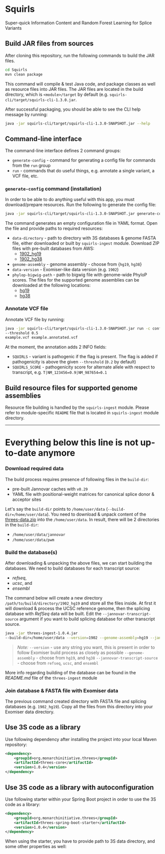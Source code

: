 # Squirls
Super-quick Information Content and Random Forest Learning for Splice Variants

## Build JAR files from sources

After cloning this repository, run the following commands to build the JAR files.
```bash
cd Squirls
mvn clean package
```

This command will compile & test Java code, and package classes as well as resource files into JAR files. The JAR files 
are located in the build directory, which is `<module>/target` by default (e.g. `squirls-cli/target/squirls-cli-1.3.0.jar`.

After successful packaging, you should be able to see the CLI help message by running:

```bash
java -jar squirls-cli/target/squirls-cli-1.3.0-SNAPSHOT.jar --help
```

## Command-line interface

The command-line interface defines 2 command groups:
- `generate-config` - command for generating a config file for commands from the `run` group
- `run` - commands that do useful things, e.g. annotate a single variant, a VCF file, etc. 

### `generate-config` command (installation)

In order to be able to do anything useful with this app, you must download/prepare resources. Run the following to generate the config file:

```bash
java -jar squirls-cli/target/squirls-cli-1.3.0-SNAPSHOT.jar generate-config config.yml
``` 

The command generates an empty configuration file in YAML format. Open the file and provide paths to required resources:
- `data-directory` - path to directory with 3S databases & genome FASTA file, either downloaded or built by `squirls-ingest` module. Download ZIP files with pre-built databases from AWS:
  - [1902_hg19](https://exomiser-threes.s3.amazonaws.com/1902_hg19.zip)
  - [1902_hg38](https://exomiser-threes.s3.amazonaws.com/1902_hg38.zip)
- `genome-assembly` - genome assembly - choose from {`hg19`, `hg38`}   
- `data-version` - Exomiser-like data version (e.g. `1902`)
- `phylop-bigwig-path` - path to bigwig file with genome-wide PhyloP scores. The files for the supported genome assemblies can be downloaded at the following locations:
  - [hg19](https://hgdownload.cse.ucsc.edu/goldenpath/hg19/phyloP100way/hg19.100way.phyloP100way.bw)
  - [hg38](https://hgdownload.soe.ucsc.edu/goldenPath/hg38/phyloP100way/hg38.phyloP100way.bw)  

### Annotate VCF file

Annotate VCF file by running:

```bash
java -jar squirls-cli/target/squirls-cli-1.3.0-SNAPSHOT.jar run -c config.yml annotate-vcf 
--threshold 0.5
example.vcf example.annotated.vcf
```

At the moment, the annotation adds 2 INFO fields:
- `SQUIRLS` - variant is pathogenic if the flag is present. The flag is added if pathogenicity is above the given `--threshold` (`0.2` by default) 
- `SQUIRLS_SCORE` - pathogenicity score for alternate allele with respect to transcript, e.g. `T|NM_123456=0.9|NM_987654=0.1`   


## Build resource files for supported genome assemblies

Resource file building is handled by the `squirls-ingest` module. Please refer to module-specific `README` file that is located
in `squirls-ingest` module directory.

------------------------------------------------------------------------------------------------------------------------

# Everything below this line is not up-to-date anymore

### Download required data

The build process requires presence of following files in the `build-dir`:
- pre-built Jannovar caches with `v0.29` 
- YAML file with positional-weight matrices for canonical splice donor & acceptor sites

Let's say the `build-dir` points to `/home/user/data` (`--build-dir=/home/user/data`). You need to download & unpack content of the [threes-data.zip](https://exomiser-threes.s3.amazonaws.com/threes-data.zip) into the `/home/user/data`. In result, there will be 2 directories in the  `build-dir`:
- `/home/user/data/jannovar`
- `/home/user/data/pwm` 


### Build the database(s)
After downloading & unpacking the above files, we can start building the databases. We need to build databases for each transcript source:
- *refseq*,
- *ucsc*, and
- *ensembl*

The command below will create a new directory `/path/to/build/directory/1902_hg19` and store all the files inside. At first it will download & process the UCSC reference genome, then the splicing database with *RefSeq* data will be built. Edit the `--jannovar-transcript-source` argument if you want to build splicing database for other transcript source.

```bash
java -jar threes-ingest-1.0.4.jar
--build-dir=/home/user/data --version=1902 --genome-assembly=hg19 --jannovar-transcript-source=refseq
```
> *Note:*
> `--version` - use any string you want, this is present in order to follow Exomiser build process as closely as possible
> `--genome-assembly` - choose from `hg19`, and `hg38`
> `--jannovar-transcript-source` - choose from `refseq`, `ucsc`, and `ensembl`

More info regarding building of the database can be found in the *README.md* file of the `threes-ingest` module

### Join database & FASTA file with Exomiser data
The previous command created directory with FASTA file and splicing databases (e.g. `1902_hg19`). Copy all the files from this directory into your Exomiser data directory.


## Use 3S code as a library

Use following dependency after installing the project into your local Maven repository:

```xml
<dependency>
    <groupId>org.monarchinitiative.threes</groupId>
    <artifactId>threes-core</artifactId>
    <version>1.0.4</version>
</dependency>
```

## Use 3S code as a library with autoconfiguration

Use following starter within your Spring Boot project in order to use the 3S code as a library:

```xml
<dependency>
    <groupId>org.monarchinitiative.threes</groupId>
    <artifactId>threes-spring-boot-starter</artifactId>
    <version>1.0.4</version>
</dependency>
```

When using the starter, you have to provide path to 3S data directory, and some other properties as well:
